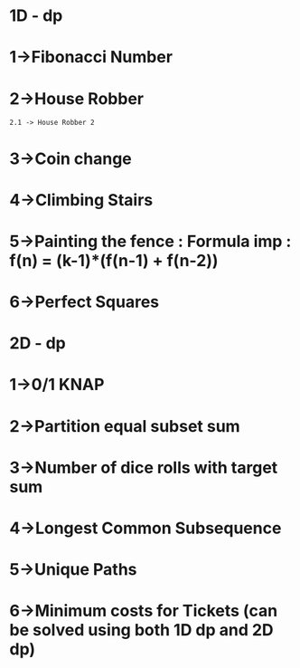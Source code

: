 # 1D - dp
# 1->Fibonacci Number
# 2->House Robber
    2.1 -> House Robber 2
# 3->Coin change
# 4->Climbing Stairs
# 5->Painting the fence : Formula imp : f(n) = (k-1)*(f(n-1) + f(n-2))
# 6->Perfect Squares


# 2D - dp
# 1->0/1 KNAP
# 2->Partition equal subset sum
# 3->Number of dice rolls with target sum
# 4->Longest Common Subsequence
# 5->Unique Paths
# 6->Minimum costs for Tickets (can be solved using both 1D dp and 2D dp)
